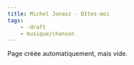 ```yaml
---
title: Michel Jonasz - Dîtes-moi
tags:
    - -draft
    - musique/chanson
---
```


Page créée automatiquement, mais vide.
